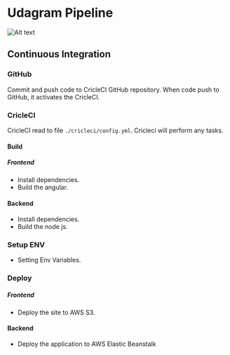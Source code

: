 # Udagram Pipeline

![Alt text](https://file%2B.vscode-resource.vscode-cdn.net/Users/dungbv4.jits/Documents/Learning/Udacity/lasttest/nd0067-c4-deployment-process-project-starter/Docs/Architecture%20Diagrams/Pipeline_Architecture_Diagram.drawio.png?version%3D1691290411819)

## Continuous Integration
### GitHub
Commit and push code to CricleCI GitHub repository.
When code push to GitHub, it activates the CricleCI.

### CricleCI
CricleCI read to file `./cricleci/config.yml`. Cricleci will perform any tasks.
#### Build
##### Frontend
- Install dependencies.
- Build the angular.
#### Backend
- Install dependencies.
- Build the node js.
### Setup ENV
- Setting Env Variables.
### Deploy
##### Frontend
- Deploy the site to AWS S3.
#### Backend
- Deploy the application to AWS Elastic Beanstalk